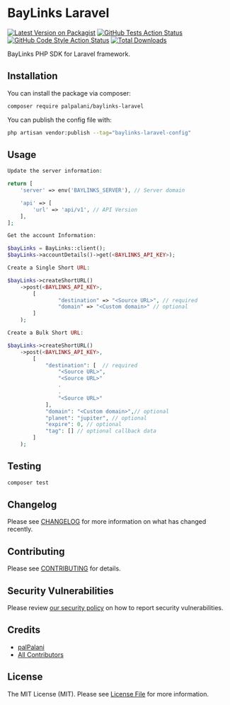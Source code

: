 # BayLinks Laravel

[![Latest Version on Packagist](https://img.shields.io/packagist/v/palpalani/baylinks-laravel.svg?style=flat-square)](https://packagist.org/packages/palpalani/baylinks-laravel)
[![GitHub Tests Action Status](https://img.shields.io/github/actions/workflow/status/palpalani/baylinks-laravel/run-tests.yml?branch=main&label=tests&style=flat-square)](https://github.com/palpalani/baylinks-laravel/actions?query=workflow%3Arun-tests+branch%3Amain)
[![GitHub Code Style Action Status](https://img.shields.io/github/actions/workflow/status/palpalani/baylinks-laravel/fix-php-code-style-issues.yml?branch=main&label=code%20style&style=flat-square)](https://github.com/palpalani/baylinks-laravel/actions?query=workflow%3A"Fix+PHP+code+style+issues"+branch%3Amain)
[![Total Downloads](https://img.shields.io/packagist/dt/palpalani/baylinks-laravel.svg?style=flat-square)](https://packagist.org/packages/palpalani/baylinks-laravel)

BayLinks PHP SDK for Laravel framework.

## Installation

You can install the package via composer:

```bash
composer require palpalani/baylinks-laravel
```

You can publish the config file with:

```bash
php artisan vendor:publish --tag="baylinks-laravel-config"
```

## Usage

```php
Update the server information:

return [
    'server' => env('BAYLINKS_SERVER'), // Server domain

    'api' => [
        'url' => 'api/v1', // API Version
    ],
];

```
```php
Get the account Information:

$bayLinks = BayLinks::client();
$bayLinks->accountDetails()->get(<BAYLINKS_API_KEY>);

```
```php
Create a Single Short URL:

$bayLinks->createShortURL()
    ->post(<BAYLINKS_API_KEY>, 
        [
                "destination" => "<Source URL>", // required
                "domain" => "<Custom domain>" // optional
        ]
    );

```
```php
Create a Bulk Short URL:

$bayLinks->createShortURL()
    ->post(<BAYLINKS_API_KEY>, 
        [
            "destination": [  // required
                "<Source URL>",
                "<Source URL>"
                .
                .
                "<Source URL>"
            ],
            "domain": "<Custom domain>",// optional
            "planet": "jupiter", // optional
            "expire": 0, // optional
            "tag": [] // optional callback data 
        ]
    );

```


## Testing

```bash
composer test
```

## Changelog

Please see [CHANGELOG](CHANGELOG.md) for more information on what has changed recently.

## Contributing

Please see [CONTRIBUTING](CONTRIBUTING.md) for details.

## Security Vulnerabilities

Please review [our security policy](../../security/policy) on how to report security vulnerabilities.

## Credits

- [palPalani](https://github.com/palpalani)
- [All Contributors](../../contributors)

## License

The MIT License (MIT). Please see [License File](LICENSE.md) for more information.
